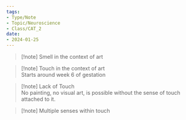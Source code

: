 ```yaml
---
tags:  
- Type/Note  
- Topic/Neuroscience  
- Class/CAT_2  
date:  
- 2024-01-25  
---
```

  
> [!note] Smell in the context of art  
  
> [!note] Touch in the context of art  
> Starts around week 6 of gestation  
  
> [!note] Lack of Touch  
> No painting, no visual art, is possible without the sense of touch attached to it.  
  
> [!note] Multiple senses within touch  
